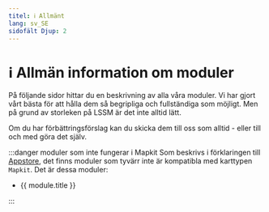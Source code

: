 ```yaml
---
titel: ℹ️ Allmänt
lang: sv_SE
sidofält Djup: 2
---
```


# ℹ️ Allmän information om moduler


På följande sidor hittar du en beskrivning av alla våra moduler. Vi har gjort vårt bästa för att hålla dem så begripliga och fullständiga som möjligt. Men på grund av storleken på LSSM är det inte alltid lätt.

Om du har förbättringsförslag kan du skicka dem till oss som alltid - eller till och med göra det själv.

:::danger moduler som inte fungerar i Mapkit
Som beskrivs i förklaringen till [Appstore](appstore.md), det finns moduler som tyvärr inte är kompatibla med karttypen `Mapkit`. Det är dessa moduler:
<ul>
    <li v-for="module in $themeConfig.variables.noMapkitModules.sv_SE" :key="module.title">
        <router-link :to="module.f">
            {{ module.title }}
        </router-link>
    </li>
</ul>
:::
